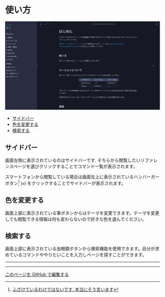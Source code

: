 # 使い方

![トップページ](./image/usage/toppage.png)

- [サイドバー](#サイドバー)
- [色を変更する](#色を変更する)
- [検索する](#検索する)

## サイドバー

画面左側に表示されているのはサイドバーです. そちらから閲覧したいリファレンスページを選びクリックすることでコマンド一覧が表示されます。

スマートフォンから閲覧している場合は画面左上に表示されているハンバーガーボタン[^1] (`≡`) をクリックすることでサイドバーが表示されます。

## 色を変更する

画面上部に表示されている筆ボタンからはテーマを変更できます。テーマを変更しても閲覧できる情報は何も変わらないので好きな色を選んでください。

## 検索する

画面上部に表示されている虫眼鏡ボタンから検索機能を使用できます。自分が求めているコマンドややりたいことを入力しページを探すことができます。

----

[^1]: [ふざけているわけではないです. 本当にそう言います](https://ja.wikipedia.org/wiki/ハンバーガーボタン)

----

[このページを GitHub で編集する](https://github.com/GiganticMinecraft/CommandReference/edit/main/src/usage.md)
